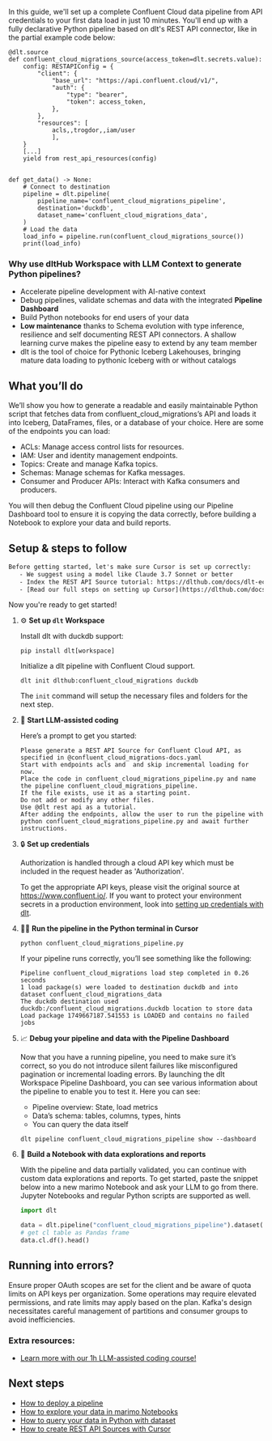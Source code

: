 In this guide, we'll set up a complete Confluent Cloud data pipeline from API credentials to your first data load in just 10 minutes. You'll end up with a fully declarative Python pipeline based on dlt's REST API connector, like in the partial example code below:

```python-outcome
@dlt.source
def confluent_cloud_migrations_source(access_token=dlt.secrets.value):
    config: RESTAPIConfig = {
        "client": {
            "base_url": "https://api.confluent.cloud/v1/",
            "auth": {
                "type": "bearer",
                "token": access_token,
            },
        },
        "resources": [
            acls,,trogdor,,iam/user
            ],
    }
    [...]
    yield from rest_api_resources(config)


def get_data() -> None:
    # Connect to destination
    pipeline = dlt.pipeline(
        pipeline_name='confluent_cloud_migrations_pipeline',
        destination='duckdb',
        dataset_name='confluent_cloud_migrations_data', 
    )
    # Load the data
    load_info = pipeline.run(confluent_cloud_migrations_source())
    print(load_info) 
```

### Why use dltHub Workspace with LLM Context to generate Python pipelines?

- Accelerate pipeline development with AI-native context
- Debug pipelines, validate schemas and data with the integrated **Pipeline Dashboard**
- Build Python notebooks for end users of your data
- **Low maintenance** thanks to Schema evolution with type inference, resilience and self documenting REST API connectors. A shallow learning curve makes the pipeline easy to extend by any team member
- dlt is the tool of choice for Pythonic Iceberg Lakehouses, bringing mature data loading to pythonic Iceberg with or without catalogs

## What you’ll do

We’ll show you how to generate a readable and easily maintainable Python script that fetches data from confluent_cloud_migrations’s API and loads it into Iceberg, DataFrames, files, or a database of your choice. Here are some of the endpoints you can load:

- ACLs: Manage access control lists for resources.
- IAM: User and identity management endpoints.
- Topics: Create and manage Kafka topics.
- Schemas: Manage schemas for Kafka messages.
- Consumer and Producer APIs: Interact with Kafka consumers and producers.

You will then debug the Confluent Cloud pipeline using our Pipeline Dashboard tool to ensure it is copying the data correctly, before building a Notebook to explore your data and build reports.

## Setup & steps to follow

```default
Before getting started, let's make sure Cursor is set up correctly:
   - We suggest using a model like Claude 3.7 Sonnet or better
   - Index the REST API Source tutorial: https://dlthub.com/docs/dlt-ecosystem/verified-sources/rest_api/ and add it to context as **@dlt rest api**
   - [Read our full steps on setting up Cursor](https://dlthub.com/docs/dlt-ecosystem/llm-tooling/cursor-restapi#23-configuring-cursor-with-documentation)
```

Now you're ready to get started!

1. ⚙️ **Set up `dlt` Workspace**
    
    Install dlt with duckdb support:
    ```shell
    pip install dlt[workspace]
    ```

    Initialize a dlt pipeline with Confluent Cloud support.
    ```shell
    dlt init dlthub:confluent_cloud_migrations duckdb
    ```

    The `init` command will setup the necessary files and folders for the next step.
    
2. 🤠 **Start LLM-assisted coding**
    
    Here’s a prompt to get you started:
    
    ```prompt
    Please generate a REST API Source for Confluent Cloud API, as specified in @confluent_cloud_migrations-docs.yaml 
    Start with endpoints acls and  and skip incremental loading for now. 
    Place the code in confluent_cloud_migrations_pipeline.py and name the pipeline confluent_cloud_migrations_pipeline. 
    If the file exists, use it as a starting point. 
    Do not add or modify any other files. 
    Use @dlt rest api as a tutorial. 
    After adding the endpoints, allow the user to run the pipeline with python confluent_cloud_migrations_pipeline.py and await further instructions.
    ```

    
3. 🔒 **Set up credentials** 
    
    Authorization is handled through a cloud API key which must be included in the request header as 'Authorization'.
    
    To get the appropriate API keys, please visit the original source at https://www.confluent.io/.
    If you want to protect your environment secrets in a production environment, look into [setting up credentials with dlt](https://dlthub.com/docs/walkthroughs/add_credentials).
    
4. 🏃‍♀️ **Run the pipeline in the Python terminal in Cursor**
    
    ```shell
    python confluent_cloud_migrations_pipeline.py
    ```
    
    If your pipeline runs correctly, you’ll see something like the following:
    
    ```shell
    Pipeline confluent_cloud_migrations load step completed in 0.26 seconds
    1 load package(s) were loaded to destination duckdb and into dataset confluent_cloud_migrations_data
    The duckdb destination used duckdb:/confluent_cloud_migrations.duckdb location to store data
    Load package 1749667187.541553 is LOADED and contains no failed jobs
    ```
    
5. 📈 **Debug your pipeline and data with the Pipeline Dashboard**

    Now that you have a running pipeline, you need to make sure it’s correct, so you do not introduce silent failures like misconfigured pagination or incremental loading errors. By launching the dlt Workspace Pipeline Dashboard, you can see various information about the pipeline to enable you to test it. Here you can see:
    - Pipeline overview: State, load metrics
    - Data’s schema: tables, columns, types, hints
    - You can query the data itself
    
    ```shell
    dlt pipeline confluent_cloud_migrations_pipeline show --dashboard
    ```
    
6. 🐍 **Build a Notebook with data explorations and reports**

    With the pipeline and data partially validated, you can continue with custom data explorations and reports. To get started, paste the snippet below into a new marimo Notebook and ask your LLM to go from there. Jupyter Notebooks and regular Python scripts are supported as well.

    
    ```python
    import dlt

   data = dlt.pipeline("confluent_cloud_migrations_pipeline").dataset()
   # get cl table as Pandas frame
   data.cl.df().head()
    ```

## Running into errors?

Ensure proper OAuth scopes are set for the client and be aware of quota limits on API keys per organization. Some operations may require elevated permissions, and rate limits may apply based on the plan. Kafka's design necessitates careful management of partitions and consumer groups to avoid inefficiencies.

### Extra resources:

- [Learn more with our 1h LLM-assisted coding course!](https://www.youtube.com/watch?v=GGid70rnJuM)

## Next steps

- [How to deploy a pipeline](https://dlthub.com/docs/walkthroughs/deploy-a-pipeline)
- [How to explore your data in marimo Notebooks](https://dlthub.com/docs/general-usage/dataset-access/marimo)
- [How to query your data in Python with dataset](https://dlthub.com/docs/general-usage/dataset-access/dataset)
- [How to create REST API Sources with Cursor](https://dlthub.com/docs/dlt-ecosystem/llm-tooling/cursor-restapi)